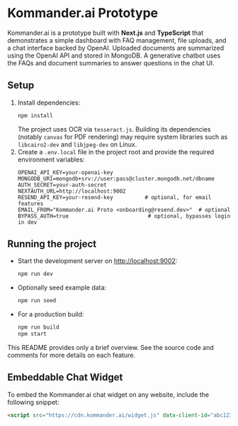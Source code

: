# Kommander.ai Prototype

Kommander.ai is a prototype built with **Next.js** and **TypeScript** that demonstrates a simple dashboard with FAQ management, file uploads, and a chat interface backed by OpenAI. Uploaded documents are summarized using the OpenAI API and stored in MongoDB. A generative chatbot uses the FAQs and document summaries to answer questions in the chat UI.

## Setup

1. Install dependencies:
   ```bash
   npm install
   ```
   The project uses OCR via `tesseract.js`. Building its dependencies (notably `canvas` for PDF rendering) may require system libraries such as `libcairo2-dev` and `libjpeg-dev` on Linux.
2. Create a `.env.local` file in the project root and provide the required environment variables:
   ```dotenv
   OPENAI_API_KEY=your-openai-key
   MONGODB_URI=mongodb+srv://user:pass@cluster.mongodb.net/dbname
   AUTH_SECRET=your-auth-secret
   NEXTAUTH_URL=http://localhost:9002
   RESEND_API_KEY=your-resend-key          # optional, for email features
   EMAIL_FROM="Kommander.ai Proto <onboarding@resend.dev>"  # optional
   BYPASS_AUTH=true                         # optional, bypasses login in dev
   ```

## Running the project

- Start the development server on [http://localhost:9002](http://localhost:9002):
  ```bash
  npm run dev
  ```
- Optionally seed example data:
  ```bash
  npm run seed
  ```
- For a production build:
  ```bash
  npm run build
  npm start
  ```

This README provides only a brief overview. See the source code and comments for more details on each feature.

## Embeddable Chat Widget

To embed the Kommander.ai chat widget on any website, include the following snippet:

```html
<script src="https://cdn.kommander.ai/widget.js" data-client-id="abc123" data-api-key="sk_live_xyz"></script>
```

